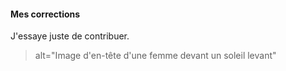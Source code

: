 #### Mes corrections

J'essaye juste de contribuer.


>alt="Image d'en-tête d'une femme devant un soleil levant"

